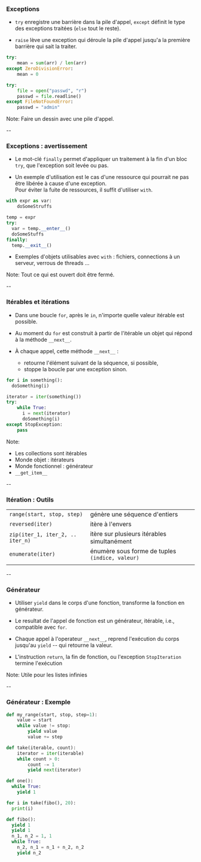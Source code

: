 ### Exceptions

- `try` enregistre une barrière dans la pile d'appel, `except` définit le type
  des exceptions traitées (`else` tout le reste).

- `raise` lève une exception qui déroule la pile d'appel jusqu'a la
  première barrière qui sait la traiter.

<div class="half">

```python
try:
    mean = sum(arr) / len(arr)
except ZeroDivisionError:
    mean = 0
```

</div>

<div class="half">

```python
try:
    file = open("passwd", "r")
    passwd = file.readline()
except FileNotFoundError:
    passwd = "admin"
```

</div>

Note:
Faire un dessin avec une pile d'appel.

--

### Exceptions : avertissement

- Le mot-clé `finally` permet d'appliquer un traitement à la fin d'un
  bloc `try`, que l'exception soit levée ou pas.

- Un exemple d'utilisation est le cas d'une ressource qui pourrait ne
  pas être libérée à cause d'une exception. \
  Pour éviter la fuite de ressources, il suffit d'utiliser `with`.

<div class='half'>

```python
with expr as var:
    doSomeStruffs
```

</div><div class='half'>

```python
temp = expr
try:
  var = temp.__enter__()
  doSomeStuffs
finally:
  temp.__exit__()
```

</div>

- Exemples d'objets utilisables avec `with` : fichiers, connections à
  un serveur, verrous de threads ...

Note:
Tout ce qui est ouvert doit être fermé.

--

### Itérables et itérations

- Dans une boucle `for`, après le `in`, n'importe quelle valeur
  itérable est possible.

- Au moment du `for` est construit à partir de l'itérable un objet
  qui répond à la méthode `__next__`.

- À chaque appel, cette méthode `__next__`&nbsp;:
  - retourne l'élément suivant de la séquence, si possible,
  - stoppe la boucle par une exception sinon.

<div class="half">

```python
for i in something():
  doSomething(i)
```

</div>
<div class="half">

```python
iterator = iter(something())
try:
    while True:
      i = next(iterator)
      doSomething(i)
except StopException:
    pass
```

</div>

Note:
- Les collections sont itérables
- Monde objet : itérateurs
- Monde fonctionnel : générateur
- `__get_item__`

--

### Itération : Outils

|||
|--|--|
|`range(start, stop, step)`       | génère une séquence d'entiers |
|`reversed(iter)`                 | itère à l'envers |
|`zip(iter_1, iter_2, .. iter_n)` | itère sur plusieurs itérables simultanément |
| `enumerate(iter)`               | énumère sous forme de tuples `(indice, valeur)` |
|||

--

### Générateur

- Utiliser `yield` dans le corps d'une fonction, transforme la
  fonction en générateur.

- Le resultat de l'appel de fonction est un générateur, itérable,
  i.e., compatible avec `for`.

- Chaque appel à l'operateur `__next__`, reprend l'exécution du corps
  jusqu'au `yield` -- qui retourne la valeur.

- L'instruction `return`, la fin de fonction, ou l'exception
  `StopIteration` termine l'exécution

Note:
Utile pour les listes infinies

--

### Générateur : Exemple

<div class="half">

```python
def my_range(start, stop, step=1):
    value = start
    while value != stop:
        yield value
        value += step
```

</div>
<div class="half">

```python
def take(iterable, count):
    iterator = iter(iterable)
    while count > 0:
        count -= 1
        yield next(iterator)
```

</div>

<div class="half">

```python
def one():
  while True:
    yield 1
```

```python
for i in take(fibo(), 20):
  print(i)
```

</div><div class="half">

```python
def fibo():
  yield 1
  yield 1
  n_1, n_2 = 1, 1
  while True:
    n_2, n_1 = n_1 + n_2, n_2
    yield n_2
```

</div>
